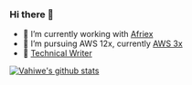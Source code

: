 ### Hi there 👋

<!--
**vahiwe/vahiwe** is a ✨ _special_ ✨ repository because its `README.md` (this file) appears on your GitHub profile.

Here are some ideas to get you started:

- 🔭 I’m currently working on ...
- 🌱 I’m currently learning ...
- 👯 I’m looking to collaborate on ...
- 🤔 I’m looking for help with ...
- 💬 Ask me about ...
- 📫 How to reach me: ...
- 😄 Pronouns: ...
- ⚡ Fun fact: ...
-->

- 🔭 I’m currently working with [Afriex](https://www.afriexapp.com/)
- 🌱 I’m pursuing AWS 12x, currently [AWS 3x](https://www.youracclaim.com/users/vahiwe/badges)
- 🤔 [Technical Writer](https://medium.com/@vahiwe)

[![Vahiwe's github stats](https://github-readme-stats.vercel.app/api?username=vahiwe&show_icons=true&theme=dracula)](https://github.com/vahiwe/github-readme-stats)
